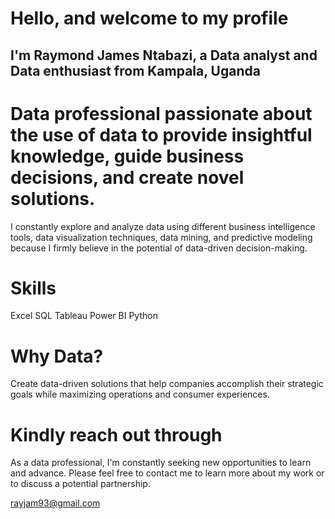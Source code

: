 # Hello, and welcome to my profile
## I'm Raymond James Ntabazi, a Data analyst and Data enthusiast from Kampala, Uganda
# Data professional passionate about the use of data to provide insightful knowledge, guide business decisions, and create novel solutions.
I constantly explore and analyze data using different business intelligence tools, data visualization techniques, data mining, and predictive modeling because I firmly believe in the potential of data-driven decision-making.
# Skills
Excel
SQL
Tableau
Power BI
Python
# Why Data?
Create data-driven solutions that help companies accomplish their strategic goals while maximizing operations and consumer experiences.

# Kindly reach out through
As a data professional, I'm constantly seeking new opportunities to learn and advance. Please feel free to contact me to learn more about my work or to discuss a potential partnership.

 rayjam93@gmail.com
